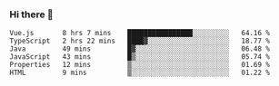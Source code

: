 ### Hi there 👋

<!--START_SECTION:waka-->

```text
Vue.js       8 hrs 7 mins    ████████████████░░░░░░░░░   64.16 %
TypeScript   2 hrs 22 mins   ████▓░░░░░░░░░░░░░░░░░░░░   18.77 %
Java         49 mins         █▓░░░░░░░░░░░░░░░░░░░░░░░   06.48 %
JavaScript   43 mins         █▒░░░░░░░░░░░░░░░░░░░░░░░   05.74 %
Properties   12 mins         ▒░░░░░░░░░░░░░░░░░░░░░░░░   01.69 %
HTML         9 mins          ▒░░░░░░░░░░░░░░░░░░░░░░░░   01.22 %
```

<!--END_SECTION:waka-->

<!--
**Jonas-VanHaeken/Jonas-VanHaeken** is a ✨ _special_ ✨ repository because its `README.md` (this file) appears on your GitHub profile.

Here are some ideas to get you started:

- 🔭 I’m currently working on ...
- 🌱 I’m currently learning ...
- 👯 I’m looking to collaborate on ...
- 🤔 I’m looking for help with ...
- 💬 Ask me about ...
- 📫 How to reach me: ...
- 😄 Pronouns: ...
- ⚡ Fun fact: ...
-->
